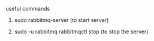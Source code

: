 useful commands

1. sudo rabbitmq-server (to start server)

2. sudo -u rabbitmq rabbitmqctl stop (to stop the server)
